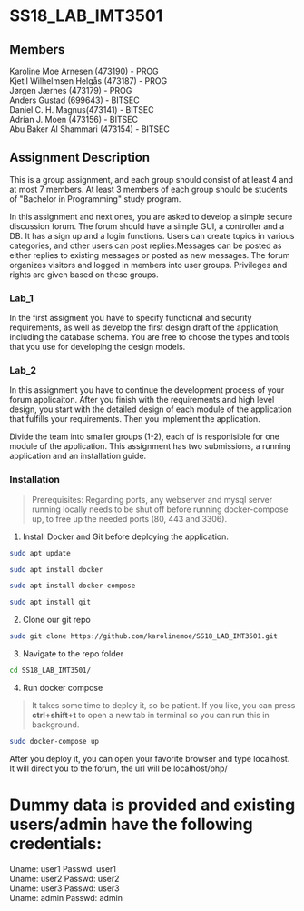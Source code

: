# SS18_LAB_IMT3501

## Members  
Karoline Moe Arnesen (473190) - PROG  
Kjetil Wilhelmsen Helgås (473187) - PROG  
Jørgen Jærnes (473179) - PROG  
Anders Gustad (699643) - BITSEC  
Daniel C. H. Magnus(473141) - BITSEC  
Adrian J. Moen (473156) - BITSEC  
Abu Baker Al Shammari (473154) - BITSEC  

## Assignment Description
This is a group assignment, and each group should consist of at least 4 and at most 7 members. At least 3 members of each group should be students of "Bachelor in Programming" study program. 


In this assignment and next ones, you are asked to develop a simple secure discussion forum. The forum should have a simple GUI, a controller and a DB. It has a sign up and a login functions. Users can create topics in various categories, and other users  can post replies.Messages can be posted as either replies to existing messages or posted as new messages. The forum organizes visitors and logged in members into user groups. Privileges and rights are given based on these groups.  

### Lab_1
In the first assigment you have to specify functional and  security requirements, as well as develop the first design draft of the application, including the database schema. You are free to choose the types and tools that you use for developing the design models. 

### Lab_2
In this assignment you have to continue the development process of your forum applicaiton. After you finish with the requirements and high level design, you start with the detailed design of each module of the application that fulfills your requirements. Then you implement the application.  

Divide the team into smaller groups (1-2), each of is responisible for one module of the application.  This assignment has two submissions, a running application and an installation guide. 


### Installation
> Prerequisites: Regarding ports, any webserver and mysql server running locally needs to be shut off before running docker-compose up, to free up the needed ports (80, 443 and 3306). 

1. Install Docker and Git before deploying the application.

```sh
sudo apt update
```

```sh
sudo apt install docker
```

```sh
sudo apt install docker-compose 
```

```sh
sudo apt install git       
```

2. Clone our git repo

```sh
sudo git clone https://github.com/karolinemoe/SS18_LAB_IMT3501.git         
```

3. Navigate to the repo folder

```sh
cd SS18_LAB_IMT3501/
```

4. Run docker compose
> It takes some time to deploy it, so be patient. If you like, you can press __ctrl+shift+t__ to open a new tab in terminal so you can run this in background.

```sh
sudo docker-compose up
```

After you deploy it, you can open your favorite browser and type localhost. It will direct you to the forum, the url will be localhost/php/ <br/>

# Dummy data is provided and existing users/admin have the following credentials: <br/>
Uname: user1 Passwd: user1 <br/>
Uname: user2 Passwd: user2 <br/>
Uname: user3 Passwd: user3 <br/>
Uname: admin Passwd: admin <br/>



